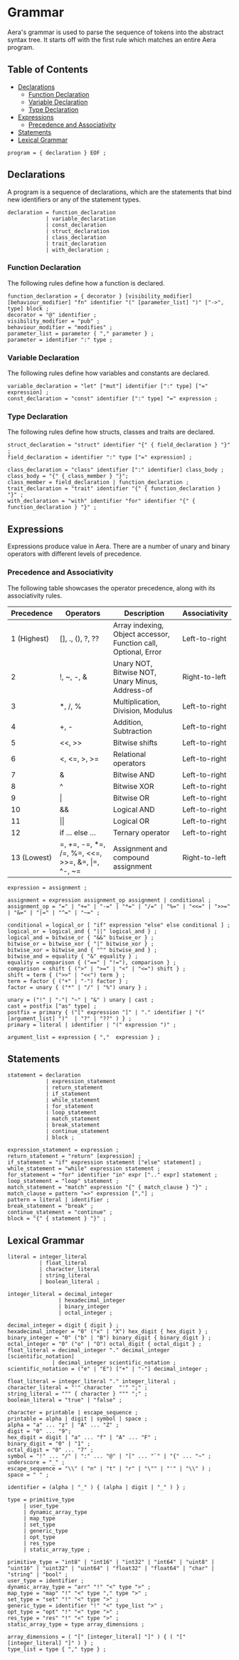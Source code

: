# Grammar

Aera's grammar is used to parse the sequence of tokens into the abstract syntax tree. It starts off with the first rule which matches an entire Aera program.

## Table of Contents

- [Declarations](#declarations)
  - [Function Declaration](#function-declaration)
  - [Variable Declaration](#variable-declaration)
  - [Type Declaration](#type-declaration)
- [Expressions](#expressions)
  - [Precedence and Associativity](#precedence-and-associativity)
- [Statements](#statements)
- [Lexical Grammar](#lexical-grammar)

```ebnf
program = { declaration } EOF ;
```

## Declarations
A program is a sequence of declarations, which are the statements that bind new identifiers or any of the statement types.

```ebnf
declaration = function_declaration
            | variable_declaration
            | const_declaration
            | struct_declaration 
            | class_declaration
            | trait_declaration 
            | with_declaration ;
```

### Function Declaration
The following rules define how a function is declared.

```ebnf
function_declaration = { decorator } [visibility_modifier] [behaviour_modifier] "fn" identifier "(" [parameter_list] ")" ["->", type] block ;
decorator = "@" identifier ;
visibility_modifier = "pub" ;
behaviour_modifier = "modifies" ;
parameter_list = parameter { "," parameter } ;
parameter = identifier ":" type ;
```

### Variable Declaration
The following rules define how variables and constants are declared.

```ebnf
variable_declaration = "let" ["mut"] identifier [":" type] ["=" expression] ;
const_declaration = "const" identifier [":" type] "=" expression ;
```

### Type Declaration
The following rules define how structs, classes and traits are declared.

```ebnf
struct_declaration = "struct" identifier "{" { field_declaration } "}" ;
field_declaration = identifier ":" type ["=" expression] ;

class_declaration = "class" identifier [":" identifier] class_body ;
class_body = "{" { class_member } "}";
class_member = field_declaration | function_declaration ;
trait_declaration = "trait" identifier "{" { function_declaration } "}" ;
with_declaration = "with" identifier "for" identifier "{" { function_declaration } "}" ;
```

## Expressions
Expressions produce value in Aera. There are a number of unary and binary operators with different levels of precedence.

### Precedence and Associativity
The following table showcases the operator precedence, along with its associativity rules.

| Precedence | Operators | Description | Associativity |
|------------|-----------|-------------|---------------|
| 1 (Highest) | [], ., (),  ?, ?? | Array indexing, Object accessor, Function call, Optional, Error | Left-to-right |
| 2 | !, ~, -, & |  Unary NOT, Bitwise NOT, Unary Minus, Address-of | Right-to-left |
| 3 | *, /, % | Multiplication, Division, Modulus | Left-to-right |
| 4 | +, - | Addition, Subtraction | Left-to-right |
| 5 | <<, >> | Bitwise shifts | Left-to-right |
| 6 | <, <=, >, >= | Relational operators | Left-to-right |
| 7 | & | Bitwise AND | Left-to-right |
| 8 | ^ | Bitwise XOR | Left-to-right |
| 9 | \| | Bitwise OR | Left-to-right |
| 10 | && | Logical AND | Left-to-right |
| 11 | \|\| | Logical OR | Left-to-right |
| 12 | if … else … | Ternary operator | Left-to-right |
| 13 (Lowest) | =, +=, -=, *=, /=, %=, <<=, >>=, &=, \|=, ^-, ~= | Assignment and compound assignment | Right-to-left |

```ebnf
expression = assignment ;

assignment = expression assignment_op assignment | conditional ;
assignment_op = "=" | "+=" | "-=" | "*=" | "/=" | "%=" | "<<=" | ">>=" | "&=" | "|=" | "^=" | "~=" ;

conditional = logical_or [ "if" expression "else" else conditional ] ;
logical_or = logical_and { "||" logical_and } ;
logical_and = bitwise_or { "&&" bitwise_or } ;
bitwise_or = bitwise_xor { "|" bitwise_xor } ;
bitwise_xor = bitwise_and { "^" bitwise_and } ;
bitwise_and = equality { "&" equality } ;
equality = comparison { ("==" | "!="), comparison } ;
comparison = shift { (">" | ">=" | "<" | "<=") shift } ;
shift = term { (">>" | "<<") term } ;
term = factor { ("+" | "-") factor } ;
factor = unary { ("*" | "/" | "%") unary } ;

unary = ("!" | "-"| "~" | "&" ) unary | cast ;
cast = postfix ["as" type] ; 
postfix = primary { ("[" expression "]" | "." identifier | "(" [argument_list] ")"  | "?" | "??" ) } ;
primary = literal | identifier | "(" expression ")" ;

argument_list = expression { ","  expression } ;
```

## Statements

```ebnf
statement = declaration
            | expression_statement
            | return_statement
            | if_statement
            | while_statement
            | for_statement
            | loop_statement
            | match_statement
            | break_statement
            | continue_statement
            | block ;

expression_statement = expression ;
return_statement = "return" [expression] ;
if_statement = "if" expression statement ["else" statement] ;
while_statement = "while" expression statement ;
for_statement = "for" identifier "in" expr [".." expr] statement ; 
loop_statement = "loop" statement ;
match_statement = "match" expression "{" { match_clause } "}" ;
match_clause = pattern "=>" expression [","] ;
pattern = literal | identifier ;
break_statement = "break" ;
continue_statement = "continue" ;
block = "{" { statement } "}" ;
```

## Lexical Grammar

```ebnf
literal = integer_literal
          | float_literal
          | character_literal
          | string_literal
          | boolean_literal ;

integer_literal = decimal_integer
                | hexadecimal_integer
                | binary_integer
                | octal_integer ;

decimal_integer = digit { digit } ;
hexadecimal_integer = "0" ("x" | "X") hex_digit { hex_digit } ;
binary_integer = "0" ("b" | "B") binary_digit { binary_digit } ;
octal_integer = "0" ("o" | "O") octal_digit { octal_digit } ;
float_literal = decimal_integer "." decimal_integer [scientific_notation]
              | decimal_integer scientific_notation ;
scientific_notation = ("e" | "E") ["+" | "-"] decimal_integer ;

float_literal = integer_literal "." integer_literal ;
character_literal = "'" character  "'" ";" ;
string_literal = """ { character } """ ";" ;
boolean_literal = "true" | "false" ;

character = printable | escape_sequence ;
printable = alpha | digit | symbol | space ;
alpha = "a" ... "z" | "A" ... "Z" ;
digit = "0" ... "9";
hex_digit = digit | "a" ... "f" | "A" ... "F" ;
binary_digit = "0" | "1" ;
octal_digit = "0" ... "7" ;
symbol = "!" ... "/" | ":" ... "@" | "[" ... "`" | "{" ... "~" ;
underscore = "_" ;
escape_sequence = "\\" ( "n" | "t" | "r" | "\"" | "'" | "\\" ) ;
space = " " ;

identifier = (alpha | "_" ) { (alpha | digit | "_" ) } ;

type = primitive_type 
     | user_type 
     | dynamic_array_type
     | map_type
     | set_type
     | generic_type
     | opt_type
     | res_type
     | static_array_type ; 

primitive_type = "int8" | "int16" | "int32" | "int64" | "uint8" | "uint16" | "uint32" | "uint64" | "float32" | "float64" | "char" | "string" | "bool" ; 
user_type = identifier ; 
dynamic_array_type = "arr" "!" "<" type ">" ; 
map_type = "map" "!" "<" type "," type ">" ;
set_type = "set" "!" "<" type ">" ; 
generic_type = identifier "!" "<" type_list ">" ;
opt_type = "opt" "!" "<" type ">" ;
res_type = "res" "!" "<" type ">" ; 
static_array_type = type array_dimensions ;

array_dimensions = ( "[" [integer_literal] "]" ) { ( "[" [integer_literal] "]" ) } ;
type_list = type { "," type } ;
```
